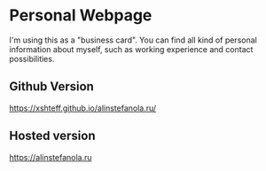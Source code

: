 # Personal Webpage
I'm using this as a "business card". You can find all kind of personal information about myself, such as working experience and contact possibilities. 
## Github Version
https://xshteff.github.io/alinstefanola.ru/
## Hosted version
https://alinstefanola.ru
